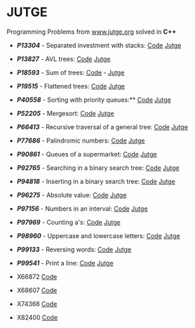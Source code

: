 # JUTGE
Programming Problems from www.jutge.org solved in **C++**


- **_P13304_** - Separated investment with stacks: [Code](https://github.com/Blondie-TheManWithNoName/JUTGE/blob/master/P13304.cpp) [Jutge](https://jutge.org/problems/P13304_en)
- **_P13827_** - AVL trees: [Code](https://github.com/Blondie-TheManWithNoName/JUTGE/blob/master/P13827.cpp) [Jutge](https://jutge.org/problems/P13827_en)
- **_P18593_** - Sum of trees: [Code](https://github.com/Blondie-TheManWithNoName/JUTGE/blob/master/P18593.cpp)  -  [Jutge](https://jutge.org/problems/P18593_en)
- **_P19515_** - Flattened trees: [Code](https://github.com/Blondie-TheManWithNoName/JUTGE/blob/master/P19515.cpp) [Jutge](https://jutge.org/problems/P19515_en)
- **_P40558_** - Sorting with priority queues:** [Code](https://github.com/Blondie-TheManWithNoName/JUTGE/blob/master/P40558.cpp) [Jutge](https://jutge.org/problems/P40558_en)
- **_P52205_** - Mergesort: [Code](https://github.com/Blondie-TheManWithNoName/JUTGE/blob/master/P52205.cpp) [Jutge](https://jutge.org/problems/P52205_en)
- **_P66413_** - Recursive traversal of a general tree: [Code](https://github.com/Blondie-TheManWithNoName/JUTGE/blob/master/P66413.cpp) [Jutge](https://jutge.org/problems/P66413_en)
- **_P77686_** - Palindromic numbers: [Code](https://github.com/Blondie-TheManWithNoName/JUTGE/blob/master/P77686.cpp) [Jutge](https://jutge.org/problems/P77686_en)
- **_P90861_** - Queues of a supermarket: [Code](https://github.com/Blondie-TheManWithNoName/JUTGE/blob/master/P90861.cpp) [Jutge](https://jutge.org/problems/P90861_en)
- **_P92765_** - Searching in a binary search tree: [Code](https://github.com/Blondie-TheManWithNoName/JUTGE/blob/master/P92765.cpp) [Jutge](https://jutge.org/problems/P92765_en)
- **_P94818_** - Inserting in a binary search tree: [Code](https://github.com/Blondie-TheManWithNoName/JUTGE/blob/master/P94818.cpp) [Jutge](https://jutge.org/problems/P94818_en)
- **_P96275_** - Absolute value: [Code](https://github.com/Blondie-TheManWithNoName/JUTGE/blob/master/P96275.cpp) [Jutge](https://jutge.org/problems/P96275_en)
- **_P97156_** - Numbers in an interval: [Code](https://github.com/Blondie-TheManWithNoName/JUTGE/blob/master/P97156.cpp) [Jutge](https://jutge.org/problems/P97156_en)
- **_P97969_** - Counting a's: [Code](https://github.com/Blondie-TheManWithNoName/JUTGE/blob/master/P97969.cpp) [Jutge](https://jutge.org/problems/P97969_en)
- **_P98960_** - Uppercase and lowercase letters: [Code](https://github.com/Blondie-TheManWithNoName/JUTGE/blob/master/P98960.cpp) [Jutge](https://jutge.org/problems/P98960_en)
- **_P99133_** - Reversing words: [Code](https://github.com/Blondie-TheManWithNoName/JUTGE/blob/master/P99133.cpp) [Jutge](https://jutge.org/problems/P99133_en)
- **_P99541_** - Print a line: [Code](https://github.com/Blondie-TheManWithNoName/JUTGE/blob/master/P99541.cpp) [Jutge](https://jutge.org/problems/P99541_en)


- X66872 [Code](https://github.com/Blondie-TheManWithNoName/JUTGE/blob/master/X66872.cpp)
- X68607 [Code](https://github.com/Blondie-TheManWithNoName/JUTGE/blob/master/X68607.cpp)
- X74368 [Code](https://github.com/Blondie-TheManWithNoName/JUTGE/blob/master/X74368.cpp)
- X82400 [Code](https://github.com/Blondie-TheManWithNoName/JUTGE/blob/master/X82400.cpp)
